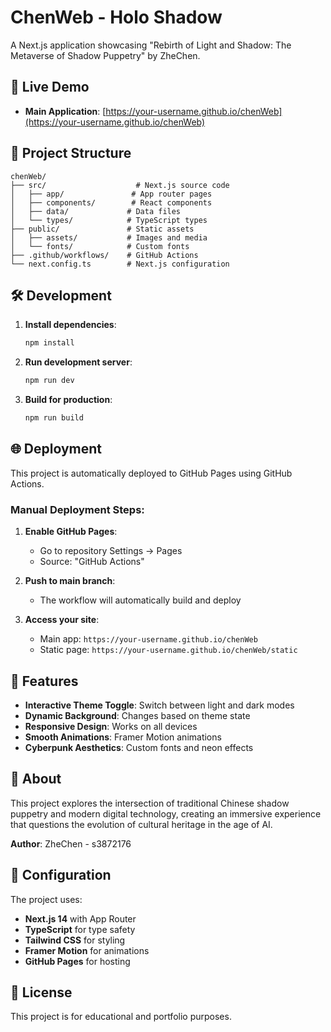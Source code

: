 # ChenWeb - Holo Shadow

A Next.js application showcasing "Rebirth of Light and Shadow: The Metaverse of Shadow Puppetry" by ZheChen.

## 🚀 Live Demo

- **Main Application**: [https://your-username.github.io/chenWeb](https://your-username.github.io/chenWeb)

## 📁 Project Structure

```
chenWeb/
├── src/                    # Next.js source code
│   ├── app/               # App router pages
│   ├── components/        # React components
│   ├── data/             # Data files
│   └── types/            # TypeScript types
├── public/               # Static assets
│   ├── assets/           # Images and media
│   └── fonts/            # Custom fonts
├── .github/workflows/    # GitHub Actions
└── next.config.ts        # Next.js configuration
```

## 🛠️ Development

1. **Install dependencies**:
   ```bash
   npm install
   ```

2. **Run development server**:
   ```bash
   npm run dev
   ```

3. **Build for production**:
   ```bash
   npm run build
   ```

## 🌐 Deployment

This project is automatically deployed to GitHub Pages using GitHub Actions.

### Manual Deployment Steps:

1. **Enable GitHub Pages**:
   - Go to repository Settings → Pages
   - Source: "GitHub Actions"

2. **Push to main branch**:
   - The workflow will automatically build and deploy

3. **Access your site**:
   - Main app: `https://your-username.github.io/chenWeb`
   - Static page: `https://your-username.github.io/chenWeb/static`

## 🎨 Features

- **Interactive Theme Toggle**: Switch between light and dark modes
- **Dynamic Background**: Changes based on theme state
- **Responsive Design**: Works on all devices
- **Smooth Animations**: Framer Motion animations
- **Cyberpunk Aesthetics**: Custom fonts and neon effects

## 📝 About

This project explores the intersection of traditional Chinese shadow puppetry and modern digital technology, creating an immersive experience that questions the evolution of cultural heritage in the age of AI.

**Author**: ZheChen - s3872176

## 🔧 Configuration

The project uses:
- **Next.js 14** with App Router
- **TypeScript** for type safety
- **Tailwind CSS** for styling
- **Framer Motion** for animations
- **GitHub Pages** for hosting

## 📄 License

This project is for educational and portfolio purposes.